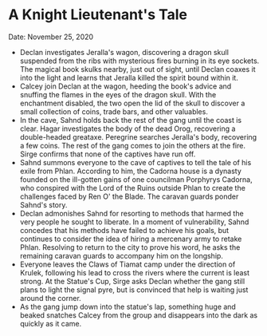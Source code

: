 # A Knight Lieutenant's Tale

Date: November 25, 2020

- Declan investigates Jeralla's wagon, discovering a dragon skull suspended from the ribs with mysterious fires burning in its eye sockets. The magical book skulks nearby, just out of sight, until Declan coaxes it into the light and learns that Jeralla killed the spirit bound within it.
- Calcey join Declan at the wagon, heeding the book's advice and snuffing the flames in the eyes of the dragon skull. With the enchantment disabled, the two open the lid of the skull to discover a small collection of coins, trade bars, and other valuables.
- In the cave, Sahnd holds back the rest of the gang until the coast is clear. Hagar investigates the body of the dead Orog, recovering a double-headed greataxe. Peregrine searches Jeralla's body, recovering a few coins. The rest of the gang comes to join the others at the fire. Sirge confirms that none of the captives have run off.
- Sahnd summons everyone to the cave of captives to tell the tale of his exile from Phlan. According to him, the Cadorna house is a dynasty founded on the ill-gotten gains of one councilman Porphyrys Cadorna, who conspired with the Lord of the Ruins outside Phlan to create the challenges faced by Ren O' the Blade. The caravan guards ponder Sahnd's story.
- Declan admonishes Sahnd for resorting to methods that harmed the very people he sought to liberate. In a moment of vulnerability, Sahnd concedes that his methods have failed to achieve his goals, but continues to consider the idea of hiring a mercenary army to retake Phlan. Resolving to return to the city to prove his word, he asks the remaining caravan guards to accompany him on the longship.
- Everyone leaves the Claws of Tiamat camp under the direction of Krulek, following his lead to cross the rivers where the current is least strong. At the Statue's Cup, Sirge asks Declan whether the gang still plans to light the signal pyre, but is convinced that help is waiting just around the corner.
- As the gang jump down into the statue's lap, something huge and beaked snatches Calcey from the group and disappears into the dark as quickly as it came.